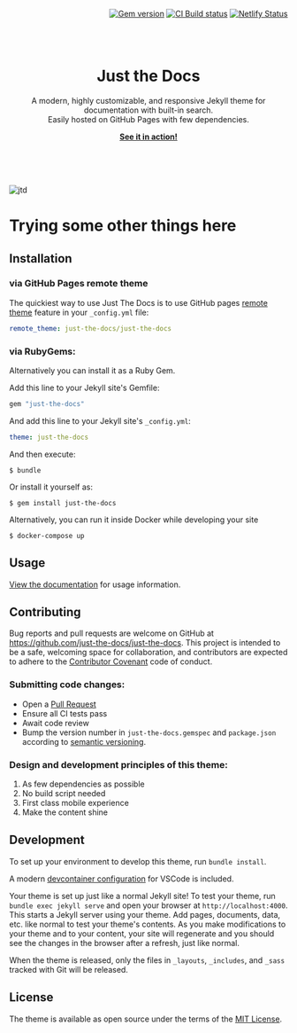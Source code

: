 <p align="right">
    <a href="https://badge.fury.io/rb/just-the-docs"><img src="https://badge.fury.io/rb/just-the-docs.svg" alt="Gem version"></a> <a href="https://github.com/just-the-docs/just-the-docs/actions/workflows/ci.yml"><img src="https://github.com/just-the-docs/just-the-docs/actions/workflows/ci.yml/badge.svg" alt="CI Build status"></a> <a href="https://app.netlify.com/sites/just-the-docs/deploys"><img src="https://api.netlify.com/api/v1/badges/9dc0386d-c2a4-4077-ad83-f02c33a6c0ca/deploy-status" alt="Netlify Status"></a>
</p>
<br><br>
<p align="center">
    <h1 align="center">Just the Docs</h1>
    <p align="center">A modern, highly customizable, and responsive Jekyll theme for documentation with built-in search.<br>Easily hosted on GitHub Pages with few dependencies.</p>
    <p align="center"><strong><a href="https://just-the-docs.github.io/just-the-docs/">See it in action!</a></strong></p>
    <br><br><br>
</p>

![jtd](https://user-images.githubusercontent.com/896475/47384541-89053c80-d6d5-11e8-98dc-dba16e192de9.gif)

# Trying some other things here

## Installation

### via GitHub Pages remote theme

The quickiest way to use Just The Docs is to use GitHub pages [remote theme](https://blog.github.com/2017-11-29-use-any-theme-with-github-pages/) feature in your `_config.yml` file:

```yaml
remote_theme: just-the-docs/just-the-docs
```
### via RubyGems:

Alternatively you can install it as a Ruby Gem.

Add this line to your Jekyll site's Gemfile:

```ruby
gem "just-the-docs"
```

And add this line to your Jekyll site's `_config.yml`:

```yaml
theme: just-the-docs
```

And then execute:

    $ bundle

Or install it yourself as:

    $ gem install just-the-docs

Alternatively, you can run it inside Docker while developing your site

    $ docker-compose up

## Usage

[View the documentation](https://just-the-docs.github.io/just-the-docs/) for usage information.

## Contributing

Bug reports and pull requests are welcome on GitHub at https://github.com/just-the-docs/just-the-docs. This project is intended to be a safe, welcoming space for collaboration, and contributors are expected to adhere to the [Contributor Covenant](http://contributor-covenant.org) code of conduct.

### Submitting code changes:

- Open a [Pull Request](https://github.com/just-the-docs/just-the-docs/pulls)
- Ensure all CI tests pass
- Await code review
- Bump the version number in `just-the-docs.gemspec` and `package.json` according to [semantic versioning](https://semver.org/).

### Design and development principles of this theme:

1. As few dependencies as possible
2. No build script needed
3. First class mobile experience
4. Make the content shine

## Development

To set up your environment to develop this theme, run `bundle install`.

A modern [devcontainer configuration](https://code.visualstudio.com/docs/remote/containers) for VSCode is included.

Your theme is set up just like a normal Jekyll site! To test your theme, run `bundle exec jekyll serve` and open your browser at `http://localhost:4000`. This starts a Jekyll server using your theme. Add pages, documents, data, etc. like normal to test your theme's contents. As you make modifications to your theme and to your content, your site will regenerate and you should see the changes in the browser after a refresh, just like normal.

When the theme is released, only the files in `_layouts`, `_includes`, and `_sass` tracked with Git will be released.

## License

The theme is available as open source under the terms of the [MIT License](http://opensource.org/licenses/MIT).
